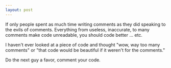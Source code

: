 ```yaml
---
layout: post
---
```

If only people spent as much time writing comments as they did speaking to the
evils of comments. Everything from useless, inaccurate, to many comments make
code unreadable, you should code better ... etc.

I haven't ever looked at a piece of code and thought "wow, way too many
comments" or "that code would be beautiful if it weren't for the comments."

Do the next guy a favor, comment your code.

